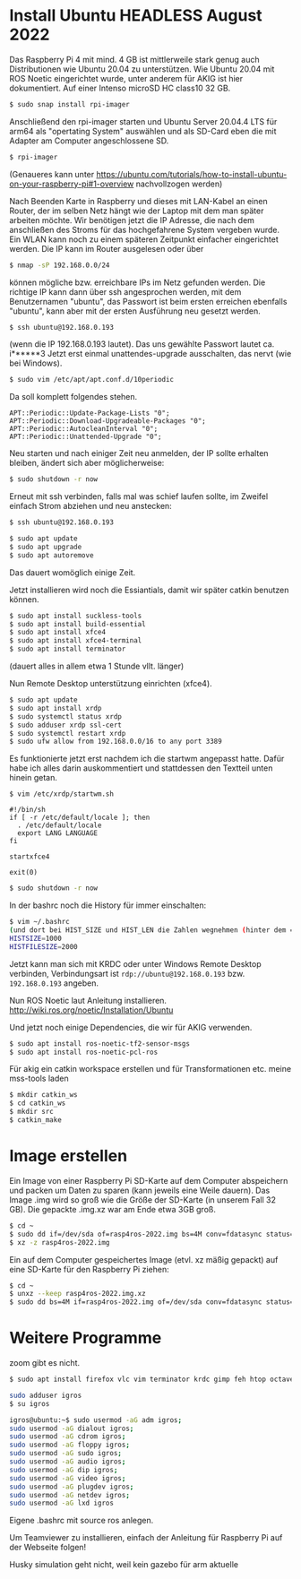 # Install Ubuntu HEADLESS August 2022

Das Raspberry Pi 4 mit mind. 4 GB ist mittlerweile stark genug auch Distributionen wie Ubuntu 20.04 zu unterstützen.
Wie Ubuntu 20.04 mit ROS Noetic eingerichtet wurde, unter anderem für AKIG ist hier dokumentiert.
Auf einer Intenso microSD HC class10 32 GB.

```bash
$ sudo snap install rpi-imager
```

Anschließend den rpi-imager starten und Ubuntu Server 20.04.4 LTS für arm64 als "opertating System" auswählen und als SD-Card eben die mit Adapter
am Computer angeschlossene SD.
```bash
$ rpi-imager
```

(Genaueres kann unter https://ubuntu.com/tutorials/how-to-install-ubuntu-on-your-raspberry-pi#1-overview nachvollzogen werden)


Nach Beenden Karte in Raspberry und dieses mit LAN-Kabel an einen Router, der im selben Netz hängt wie der Laptop mit dem man später arbeiten möchte.
Wir benötigen jetzt die IP Adresse, die nach dem anschließen des Stroms für das hochgefahrene System vergeben wurde. Ein WLAN kann noch zu einem
späteren Zeitpunkt einfacher eingerichtet werden. Die IP kann im Router ausgelesen oder über 
```bash
$ nmap -sP 192.168.0.0/24
``` 
können mögliche bzw. erreichbare IPs im Netz gefunden werden. Die richtige IP kann dann über ssh angesprochen werden, mit dem Benutzernamen "ubuntu",
das Passwort ist beim ersten erreichen ebenfalls "ubuntu", kann aber mit der ersten Ausführung neu gesetzt werden.
```bash
$ ssh ubuntu@192.168.0.193
```
(wenn die IP 192.168.0.193 lautet). Das uns gewählte Passwort lautet ca. i******3
Jetzt erst einmal unattendes-upgrade ausschalten, das nervt (wie bei Windows).

```bash
$ sudo vim /etc/apt/apt.conf.d/10periodic
```
Da soll komplett folgendes stehen.
```vim
APT::Periodic::Update-Package-Lists "0";
APT::Periodic::Download-Upgradeable-Packages "0";
APT::Periodic::AutocleanInterval "0";
APT::Periodic::Unattended-Upgrade "0";
```

Neu starten und nach einiger Zeit neu anmelden, der IP sollte erhalten bleiben, ändert sich aber möglicherweise:
```bash
$ sudo shutdown -r now
```
Erneut mit ssh verbinden, falls mal was schief laufen sollte, im Zweifel einfach Strom abziehen und neu anstecken:
```bash
$ ssh ubuntu@192.168.0.193
```

```bash
$ sudo apt update
$ sudo apt upgrade
$ sudo apt autoremove
```
Das dauert womöglich einige Zeit.

Jetzt installieren wird noch die Essiantials, damit wir später catkin benutzen können.
```bash
$ sudo apt install suckless-tools
$ sudo apt install build-essential
$ sudo apt install xfce4 
$ sudo apt install xfce4-terminal
$ sudo apt install terminator
```
(dauert alles in allem etwa 1 Stunde vllt. länger)

Nun Remote Desktop unterstützung einrichten (xfce4).

```bash
$ sudo apt update
$ sudo apt install xrdp
$ sudo systemctl status xrdp
$ sudo adduser xrdp ssl-cert
$ sudo systemctl restart xrdp
$ sudo ufw allow from 192.168.0.0/16 to any port 3389
```

Es funktionierte jetzt erst nachdem ich die startwm angepasst hatte. Dafür habe ich alles darin auskommentiert und stattdessen den Textteil unten hinein getan.
```vim
$ vim /etc/xrdp/startwm.sh

#!/bin/sh
if [ -r /etc/default/locale ]; then
  . /etc/default/locale
  export LANG LANGUAGE
fi

startxfce4

exit(0)
```


```bash
$ sudo shutdown -r now
```

In der bashrc noch die History für immer einschalten:
```bash
$ vim ~/.bashrc
(und dort bei HIST_SIZE und HIST_LEN die Zahlen wegnehmen (hinter dem = Zeichen soll nichts stehen), so wird die History der Eingabe nicht beschränkt.)
HISTSIZE=1000
HISTFILESIZE=2000

```

Jetzt kann man sich mit KRDC oder unter Windows Remote Desktop verbinden, Verbindungsart ist `rdp://ubuntu@192.168.0.193` bzw. `192.168.0.193` angeben.

Nun ROS Noetic laut Anleitung installieren.
http://wiki.ros.org/noetic/Installation/Ubuntu


Und jetzt noch einige Dependencies, die wir für AKIG verwenden.
```bash
$ sudo apt install ros-noetic-tf2-sensor-msgs
$ sudo apt install ros-noetic-pcl-ros
```

Für akig ein catkin workspace erstellen und für Transformationen etc. meine mss-tools laden
```bash
$ mkdir catkin_ws
$ cd catkin_ws
$ mkdir src
$ catkin_make
```


# Image erstellen

Ein Image von einer Raspberry Pi SD-Karte auf dem Computer abspeichern und packen um Daten zu sparen (kann jeweils eine Weile dauern).
Das Image .img wird so groß wie die Größe der SD-Karte (in unserem Fall 32 GB). Die gepackte .img.xz war am Ende etwa 3GB groß.
```bash
$ cd ~
$ sudo dd if=/dev/sda of=rasp4ros-2022.img bs=4M conv=fdatasync status=progress && sync
$ xz -z rasp4ros-2022.img
```

Ein auf dem Computer gespeichertes Image (etvl. xz mäßig gepackt) auf eine SD-Karte für den Raspberry Pi ziehen:
```bash
$ cd ~
$ unxz --keep rasp4ros-2022.img.xz
$ sudo dd bs=4M if=rasp4ros-2022.img of=/dev/sda conv=fdatasync status=progress && sync

```

# Weitere Programme

zoom gibt es nicht.

```bash
$ sudo apt install firefox vlc vim terminator krdc gimp feh htop octave cmake git scrot cifs-utils cloudcompare suckless-tools openssh-server python3-pip  libreoffice libreoffice-l10n-de libreoffice-help-de 
```
```bash
sudo adduser igros
$ su igros

igros@ubuntu:~$ sudo usermod -aG adm igros;
sudo usermod -aG dialout igros;
sudo usermod -aG cdrom igros;
sudo usermod -aG floppy igros;
sudo usermod -aG sudo igros;
sudo usermod -aG audio igros;
sudo usermod -aG dip igros;
sudo usermod -aG video igros;
sudo usermod -aG plugdev igros;
sudo usermod -aG netdev igros;
sudo usermod -aG lxd igros
```

Eigene .bashrc mit source ros anlegen.

Um Teamviewer zu installieren, einfach der Anleitung für Raspberry Pi auf der Webseite folgen!

Husky simulation geht nicht, weil kein gazebo für arm aktuelle



